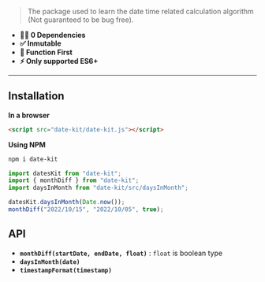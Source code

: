 > The package used to learn the date time related calculation algorithm (Not guaranteed to be bug free).

* **💪🏻 0 Dependencies**
* **✅ Inmutable**
* **🎯 Function First**
* **⚡️ Only supported ES6+**

---

## Installation

**In a browser**

```html
<script src="date-kit/date-kit.js"></script>
```

**Using NPM**

```bash
npm i date-kit
```

```js
import datesKit from "date-kit";
import { monthDiff } from "date-kit";
import daysInMonth from "date-kit/src/daysInMonth";

datesKit.daysInMonth(Date.now());
monthDiff("2022/10/15", "2022/10/05", true);
```

## API

* **`monthDiff(startDate, endDate, float)`** : `float` is boolean type
* **`daysInMonth(date)`**
* **`timestampFormat(timestamp)`**